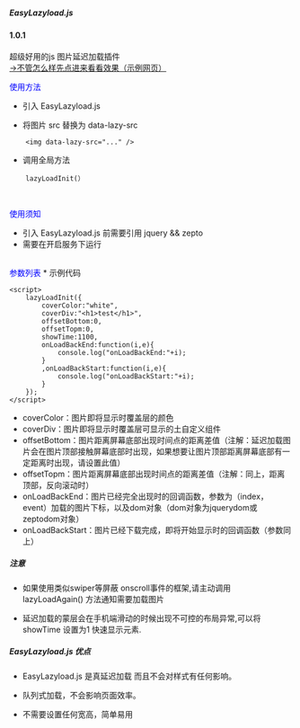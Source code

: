 <h5>EasyLazyload.js</h5>
<h4> 1.0.1</h4>
<font>超级好用的js 图片延迟加载插件</font>
<br>
<a href="https://channg.github.io/test/test.html">→不管怎么样先点进来看看效果（示例网页）</a>

<font color="blue">使用方法</font>
*  引入 EasyLazyload.js

*  将图片 src 替换为 data-lazy-src
```
	<img data-lazy-src="..." />
```
*  调用全局方法
```
	lazyLoadInit(）
```
<br>

<font color="blue">使用须知</font>
*  引入 EasyLazyload.js 前需要引用 jquery && zepto
*  需要在开启服务下运行

<br>
<font color="blue">参数列表</font>
*  示例代码

```
<script>
    lazyLoadInit({
        coverColor:"white",
        coverDiv:"<h1>test</h1>",
        offsetBottom:0,
        offsetTopm:0,
        showTime:1100,
        onLoadBackEnd:function(i,e){
            console.log("onLoadBackEnd:"+i);
        }
        ,onLoadBackStart:function(i,e){
            console.log("onLoadBackStart:"+i);
        }
    });
</script>
```
*  coverColor：图片即将显示时覆盖层的颜色
*  coverDiv：图片即将显示时覆盖层可显示的土自定义组件
*  offsetBottom：图片距离屏幕底部出现时间点的距离差值（注解：延迟加载图片会在图片顶部接触屏幕底部时出现，如果想要让图片顶部距离屏幕底部有一定距离时出现，请设置此值）
*  offsetTopm：图片距离屏幕底部出现时间点的距离差值（注解：同上，距离顶部，反向滚动时）
*  onLoadBackEnd：图片已经完全出现时的回调函数，参数为（index，event）加载的图片下标，以及dom对象（dom对象为jquerydom或zeptodom对象）
*  onLoadBackStart：图片已经下载完成，即将开始显示时的回调函数（参数同上）

<h5>注意</h5>

*  如果使用类似swiper等屏蔽 onscroll事件的框架,请主动调用 lazyLoadAgain() 方法通知需要加载图片

*  延迟加载的蒙层会在手机端滑动的时候出现不可控的布局异常,可以将 showTime 设置为1 快速显示元素.

<h5>EasyLazyload.js 优点</h5>

* EasyLazyload.js 是真延迟加载  而且不会对样式有任何影响。

* 队列式加载，不会影响页面效率。

* 不需要设置任何宽高，简单易用

